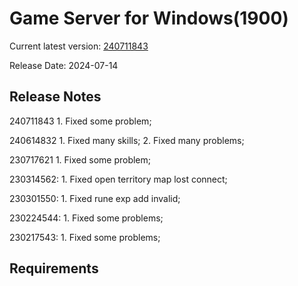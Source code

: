 Game Server for Windows(1900)
===============
Current latest version: [240711843](https://github.com/amusegame/v1900/releases/download/240711843/v1900-240711843.github.7z)

Release Date: 2024-07-14

Release Notes
-----------------------------------
240711843
	1. Fixed some problem; 

240614832
	1. Fixed many skills; 
	2. Fixed many problems; 

230717621
	1. Fixed some problem; 

230314562:
	1. Fixed open territory map lost connect;
	
230301550:
	1. Fixed rune exp add invalid;

230224544:
	1. Fixed some problems;

230217543:
	1. Fixed some problems; 


Requirements
-----------------------------------
